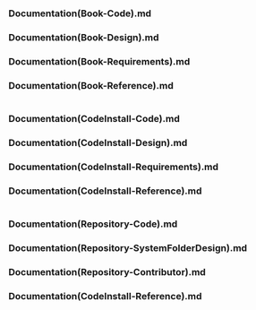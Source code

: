 

### Documentation(Book-Code).md
### Documentation(Book-Design).md
### Documentation(Book-Requirements).md
### Documentation(Book-Reference).md

# 
### Documentation(CodeInstall-Code).md
### Documentation(CodeInstall-Design).md
### Documentation(CodeInstall-Requirements).md
### Documentation(CodeInstall-Reference).md

#

### Documentation(Repository-Code).md
### Documentation(Repository-SystemFolderDesign).md
### Documentation(Repository-Contributor).md
### Documentation(CodeInstall-Reference).md

#
